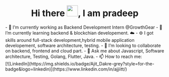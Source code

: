 <p align="center">
  <h1 align="center">Hi there <img src="https://github.com/TheDudeThatCode/TheDudeThatCode/blob/master/Assets/Hi.gif" width="35px">, I am pradeep </h1>
</p>
- 🔭 I’m currently working as Backend Development Intern @GrowthGear
- 🌱 I’m currently learning backend & blockchian developement. ☁️
- ⚙️ I got skills around full-stack development,hybrid mobile application developement, software architecture, testing.
- 👯 I’m looking to collaborate on backend, frontend and cloud part.
- 💬 Ask me about Javascript, Software architecture, Testing, Golang, Flutter, Java.
- 📫 How to reach me:<br/>
 [![LinkedIn](https://img.shields.io/badge/Ajit_Dakre-grey?style=for-the-badge&logo=linkedin)](https://www.linkedin.com/in/ajjiitt/)
<!--  [![LinkedIn](https://img.shields.io/badge/AdityasutarOO7-grey?style=for-the-badge&logo=twitter)](https://twitter.com/AdityasutarOO7) -->

<!-- <img src="https://github-readme-stats.vercel.app/api?username=ajjiitt&count_private=true&show_icons=true&include_all_commits=true&theme=nord" alt="ajjiitt | Stats" /> -->
<!-- <img src="https://github-readme-stats.vercel.app/api/wakatime?username=ajjiitt&layout=compact&theme=nord" alt="MrWhoKnows' Wakatime Stats" /> -->
<!-- ![Ajit's GitHub stats](https://github-readme-stats.vercel.app/api?username=ajjiitt&show_icons=true&theme=tokyonight) -->
